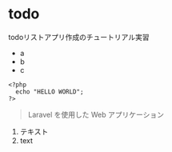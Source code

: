 # todo
todoリストアプリ作成のチュートリアル実習
- a
- b
- c

```
<?php
  echo "HELLO WORLD";
?>
```

> Laravel を使用した Web アプリケーション

1. テキスト
1. text

